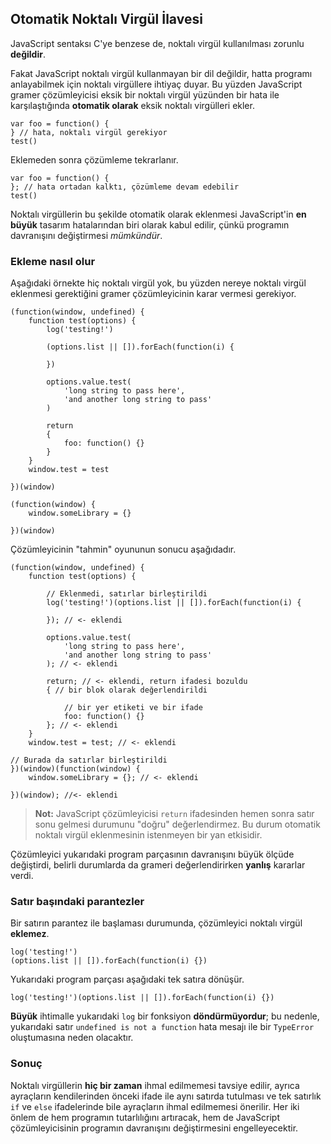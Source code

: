 ## Otomatik Noktalı Virgül İlavesi

JavaScript sentaksı C'ye benzese de, noktalı virgül kullanılması
zorunlu **değildir**.

Fakat JavaScript noktalı virgül kullanmayan bir dil değildir, hatta
programı anlayabilmek için noktalı virgüllere ihtiyaç duyar. Bu yüzden
JavaScript gramer çözümleyicisi eksik bir noktalı virgül yüzünden bir
hata ile karşılaştığında **otomatik olarak** eksik noktalı virgülleri
ekler.

    var foo = function() {
    } // hata, noktalı virgül gerekiyor
    test()

Eklemeden sonra çözümleme tekrarlanır.

    var foo = function() {
    }; // hata ortadan kalktı, çözümleme devam edebilir
    test()

Noktalı virgüllerin bu şekilde otomatik olarak eklenmesi JavaScript'in
**en büyük** tasarım hatalarından biri olarak kabul edilir, çünkü programın
davranışını değiştirmesi *mümkündür*.

### Ekleme nasıl olur

Aşağıdaki örnekte hiç noktalı virgül yok, bu yüzden nereye noktalı virgül
eklenmesi gerektiğini gramer çözümleyicinin karar vermesi gerekiyor.

    (function(window, undefined) {
        function test(options) {
            log('testing!')

            (options.list || []).forEach(function(i) {

            })

            options.value.test(
                'long string to pass here',
                'and another long string to pass'
            )

            return
            {
                foo: function() {}
            }
        }
        window.test = test

    })(window)

    (function(window) {
        window.someLibrary = {}

    })(window)

Çözümleyicinin "tahmin" oyununun sonucu aşağıdadır.

    (function(window, undefined) {
        function test(options) {

            // Eklenmedi, satırlar birleştirildi
            log('testing!')(options.list || []).forEach(function(i) {

            }); // <- eklendi

            options.value.test(
                'long string to pass here',
                'and another long string to pass'
            ); // <- eklendi

            return; // <- eklendi, return ifadesi bozuldu
            { // bir blok olarak değerlendirildi

                // bir yer etiketi ve bir ifade
                foo: function() {} 
            }; // <- eklendi
        }
        window.test = test; // <- eklendi

    // Burada da satırlar birleştirildi
    })(window)(function(window) {
        window.someLibrary = {}; // <- eklendi

    })(window); //<- eklendi

> **Not:** JavaScript çözümleyicisi `return` ifadesinden hemen sonra satır sonu
> gelmesi durumunu "doğru" değerlendirmez. Bu durum otomatik noktalı virgül
> eklenmesinin istenmeyen bir yan etkisidir.

Çözümleyici yukarıdaki program parçasının davranışını büyük ölçüde değiştirdi,
belirli durumlarda da grameri değerlendirirken **yanlış** kararlar verdi.

### Satır başındaki parantezler

Bir satırın parantez ile başlaması durumunda, çözümleyici noktalı virgül
**eklemez**.

    log('testing!')
    (options.list || []).forEach(function(i) {})

Yukarıdaki program parçası aşağıdaki tek satıra dönüşür.

    log('testing!')(options.list || []).forEach(function(i) {})

**Büyük** ihtimalle yukarıdaki `log` bir fonksiyon **döndürmüyordur**;
bu nedenle, yukarıdaki satır `undefined is not a function` hata mesajı ile bir
`TypeError` oluştumasına neden olacaktır.

### Sonuç

Noktalı virgüllerin **hiç bir zaman** ihmal edilmemesi tavsiye edilir, ayrıca
ayraçların kendilerinden önceki ifade ile aynı satırda tutulması ve tek satırlık
`if` ve `else` ifadelerinde bile ayraçların ihmal edilmemesi önerilir. Her iki
önlem de hem programın tutarlılığını artıracak, hem de JavaScript
çözümleyicisinin programın davranışını değiştirmesini engelleyecektir.

